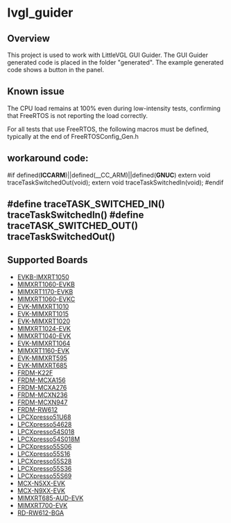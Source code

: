 # lvgl_guider

## Overview

This project is used to work with LittleVGL GUI Guider. The GUI Guider generated
code is placed in the folder "generated". The example generated code shows a
button in the panel.

## Known issue
The CPU load remains at 100% even during low-intensity tests, confirming that FreeRTOS is not reporting the load correctly.

For all tests that use FreeRTOS, the following macros must be defined, typically at the end of FreeRTOSConfig_Gen.h

workaround code:
--------------------------------------------------------------------------
#if defined(__ICCARM__)||defined(__CC_ARM)||defined(__GNUC__)
extern void traceTaskSwitchedOut(void);
extern void traceTaskSwitchedIn(void);
#endif

#define traceTASK_SWITCHED_IN()  traceTaskSwitchedIn()
#define traceTASK_SWITCHED_OUT() traceTaskSwitchedOut()
--------------------------------------------------------------------------

## Supported Boards
- [EVKB-IMXRT1050](../../_boards/evkbimxrt1050/lvgl_examples/lvgl_examples_readme.md)
- [MIMXRT1060-EVKB](../../_boards/evkbmimxrt1060/lvgl_examples/lvgl_examples_readme.md)
- [MIMXRT1170-EVKB](../../_boards/evkbmimxrt1170/lvgl_examples/lvgl_examples_readme.md)
- [MIMXRT1060-EVKC](../../_boards/evkcmimxrt1060/lvgl_examples/lvgl_examples_readme.md)
- [EVK-MIMXRT1010](../../_boards/evkmimxrt1010/lvgl_examples/lvgl_examples_readme.md)
- [EVK-MIMXRT1015](../../_boards/evkmimxrt1015/lvgl_examples/lvgl_examples_readme.md)
- [EVK-MIMXRT1020](../../_boards/evkmimxrt1020/lvgl_examples/lvgl_examples_readme.md)
- [MIMXRT1024-EVK](../../_boards/evkmimxrt1024/lvgl_examples/lvgl_examples_readme.md)
- [MIMXRT1040-EVK](../../_boards/evkmimxrt1040/lvgl_examples/lvgl_examples_readme.md)
- [EVK-MIMXRT1064](../../_boards/evkmimxrt1064/lvgl_examples/lvgl_examples_readme.md)
- [MIMXRT1160-EVK](../../_boards/evkmimxrt1160/lvgl_examples/lvgl_examples_readme.md)
- [EVK-MIMXRT595](../../_boards/evkmimxrt595/lvgl_examples/lvgl_examples_readme.md)
- [EVK-MIMXRT685](../../_boards/evkmimxrt685/lvgl_examples/lvgl_examples_readme.md)
- [FRDM-K22F](../../_boards/frdmk22f/lvgl_examples/lvgl_examples_readme.md)
- [FRDM-MCXA156](../../_boards/frdmmcxa156/lvgl_examples/lvgl_examples_readme.md)
- [FRDM-MCXA276](../../_boards/frdmmcxa276/lvgl_examples/lvgl_examples_readme.md)
- [FRDM-MCXN236](../../_boards/frdmmcxn236/lvgl_examples/lvgl_examples_readme.md)
- [FRDM-MCXN947](../../_boards/frdmmcxn947/lvgl_examples/lvgl_examples_readme.md)
- [FRDM-RW612](../../_boards/frdmrw612/lvgl_examples/lvgl_examples_readme.md)
- [LPCXpresso51U68](../../_boards/lpcxpresso51u68/lvgl_examples/lvgl_examples_readme.md)
- [LPCXpresso54628](../../_boards/lpcxpresso54628/lvgl_examples/lvgl_examples_readme.md)
- [LPCXpresso54S018](../../_boards/lpcxpresso54s018/lvgl_examples/lvgl_examples_readme.md)
- [LPCXpresso54S018M](../../_boards/lpcxpresso54s018m/lvgl_examples/lvgl_examples_readme.md)
- [LPCXpresso55S06](../../_boards/lpcxpresso55s06/lvgl_examples/lvgl_examples_readme.md)
- [LPCXpresso55S16](../../_boards/lpcxpresso55s16/lvgl_examples/lvgl_examples_readme.md)
- [LPCXpresso55S28](../../_boards/lpcxpresso55s28/lvgl_examples/lvgl_examples_readme.md)
- [LPCXpresso55S36](../../_boards/lpcxpresso55s36/lvgl_examples/lvgl_examples_readme.md)
- [LPCXpresso55S69](../../_boards/lpcxpresso55s69/lvgl_examples/lvgl_examples_readme.md)
- [MCX-N5XX-EVK](../../_boards/mcxn5xxevk/lvgl_examples/lvgl_examples_readme.md)
- [MCX-N9XX-EVK](../../_boards/mcxn9xxevk/lvgl_examples/lvgl_examples_readme.md)
- [MIMXRT685-AUD-EVK](../../_boards/mimxrt685audevk/lvgl_examples/lvgl_examples_readme.md)
- [MIMXRT700-EVK](../../_boards/mimxrt700evk/lvgl_examples/lvgl_examples_readme.md)
- [RD-RW612-BGA](../../_boards/rdrw612bga/lvgl_examples/lvgl_examples_readme.md)
